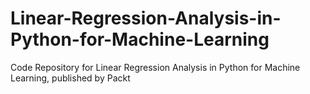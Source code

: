 # Linear-Regression-Analysis-in-Python-for-Machine-Learning
Code Repository for Linear Regression Analysis in Python for Machine Learning, published by Packt
